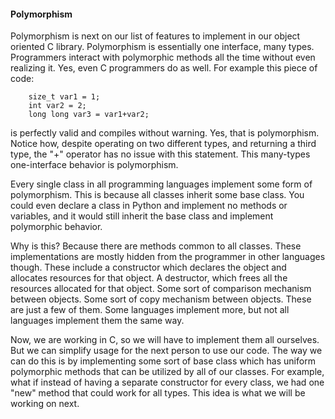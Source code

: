 #### Polymorphism

Polymorphism is next on our list of features to implement in our object oriented C
library. Polymorphism is essentially one interface, many types. Programmers interact
with polymorphic methods all the time without even realizing it. Yes, even C programmers
do as well. For example this piece of code: 

```
    size_t var1 = 1;
    int var2 = 2;
    long long var3 = var1+var2;
```

is perfectly valid and compiles without warning. Yes, that is polymorphism. 
Notice how, despite operating on two different types, and returning a third type,
the "+" operator has no issue with this statement.  This many-types one-interface
behavior is polymorphism. 

Every single class in all programming languages implement some form of polymorphism.
This is because all classes inherit some base class. You could even declare a class
in Python and implement no methods or variables, and it would still inherit the base
class and implement polymorphic behavior.

Why is this? Because there are methods common to all classes. These implementations are 
mostly hidden from the programmer in other languages though. These include a constructor
which declares the object and allocates resources for that object. A destructor, which
frees all the resources allocated for that object. Some sort of comparison mechanism 
between objects. Some sort of copy mechanism between objects. These are just a few of 
them. Some languages implement more, but not all languages implement them the same way.

Now, we are working in C, so we will have to implement them all ourselves. But we can
simplify usage for the next person to use our code. The way we can do this is by 
implementing some sort of base class which has uniform polymorphic methods that can 
be utilized by all of our classes. For example, what if instead of having a separate 
constructor for every class, we had one "new" method that could work for all types. 
This idea is what we will be working on next.

